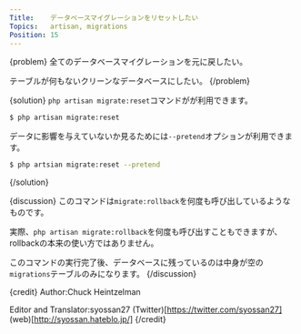 ```yaml
---
Title:    データベースマイグレーションをリセットしたい
Topics:   artisan, migrations
Position: 15
---
```


{problem}
全てのデータベースマイグレーションを元に戻したい。

テーブルが何もないクリーンなデータベースにしたい。
{/problem}

{solution}
`php artisan migrate:reset`コマンドがが利用できます。

```bash
$ php artisan migrate:reset
```

データに影響を与えていないか見るためには`--pretend`オプションが利用できます。

```bash
$ php artsian migrate:reset --pretend
```
{/solution}

{discussion}
このコマンドは`migrate:rollback`を何度も呼び出しているようなものです。

実際、`php artisan migrate:rollback`を何度も呼び出すこともできますが、rollbackの本来の使い方ではありません。

このコマンドの実行完了後、データベースに残っているのは中身が空の`migrations`テーブルのみになります。
{/discussion}

{credit}
Author:Chuck Heintzelman

Editor and Translator:syossan27
(Twitter)[https://twitter.com/syossan27]
(web)[http://syossan.hateblo.jp/]
{/credit}
